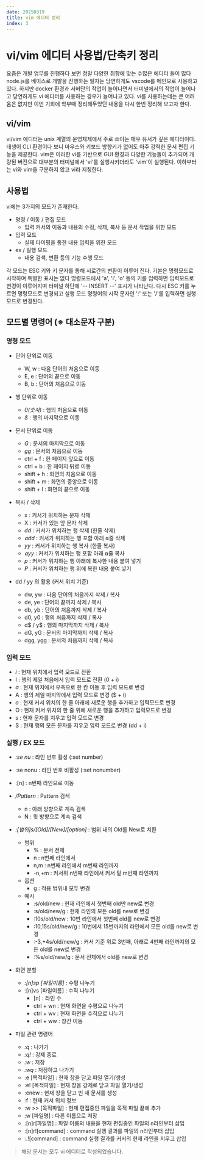 ```yaml
---
date: 20250319
title: vim 에디터 정리
index: 3
---
```

# vi/vim 에디터 사용법/단축키 정리
요즘은 개발 업무를 진행하다 보면 정말 다양한 취향에 맞는 수많은 에디터 들이 많다
node.js를 베이스로 개발을 진행하는 필자는 당연하게도 vscode를 메인으로 사용하고 있다.
하지만 docker 환경과 서버단의 작업이 늘어나면서 터미널에서의 작업이 늘어나고 당연하게도 vi 에디터를 사용하는 경우가 늘어나고 있다.
vi를 사용하는데는 큰 어려움은 없지만 이번 기회에 학부때 정리해두었던 내용을 다시 한번 정리해 보고자 한다.

## vi/vim
vi/vim 에디터는 unix 계열의 운영체제에서 주로 쓰이는 매우 유서가 깊은 에디터이다. 태생이 CLI 환경이다 보니 마우스와 키보드 방향키가 없어도 아주 강력한 문서 편집 기능을 제공한다.
vim은 이러한 vi를 기반으로 GUI 환경과 다양한 기능들이 추가되어 개량된 버전으로 대부분의 터미널에서 'vi'를 실행시키더라도 'vim'이 실행된다.
이하부터는 vi와 vim을 구분하지 않고 vi라 지칭한다.

## 사용법
vi에는 3가지의 모드가 존재한다.

- 명령 / 이동 / 편집 모드
    - 입력 커서의 이동과 내용의 수정, 삭제, 복사 등 문서 작업을 위한 모드
- 입력 모드
    - 실제 타이핑을 통한 내용 입력을 위한 모드
- ex / 실행 모드
    - 내용 검색, 변환 등의 기능 수행 모드

각 모드는 ESC 키와 키 문자를 통해 서로간의 변환이 이루어 진다.
기본은 명령모드로 시작하며 특별한 표시는 없다
명령모드에서 'a', 'i', 'o' 등의 키를 입력하면 입력모드로 변경이 이루어지며 터미널 하단에 '-- INSERT --' 표시가 나타난다.
다시 ESC 키를 누르면 명령모드로 변경되고 실행 모드 명령어의 시작 문자인 ':' 또는 '/'를 입력하면 실행 모드로 변경된다.

## 모드별 명령어 (※ 대소문자 구분)
### 명령 모드
- 단어 단위로 이동
    - W, w : 다음 단어의 처음으로 이동
    - E, e : 단어의 끝으로 이동
    - B, b : 단어의 처음으로 이동

- 행 단위로 이동
    - *0(숫자)* : 행의 처음으로 이동
    - *$* : 행의 마지막으로 이동

- 문서 단위로 이동
    - *G* : 문서의 마지막으로 이동
    - *gg* : 문서의 처음으로 이동
    - ctrl + f : 한 페이지 앞으로 이동
    - ctrl + b : 한 페이지 뒤로 이동
    - shift + h : 화면의 처음으로 이동
    - shift + m : 화면의 중앙으로 이동
    - shift + l : 화면의 끝으로 이동

- 복사 / 삭제
    - x : 커서가 위치하는 문자 삭제
    - X : 커서가 있는 앞 문자 삭제 
    - *dd* : 커서가 위치하는 행 삭제 (한줄 삭제)
    - *⍺dd* : 커서가 위치하는 행 포함 아래 ⍺줄 삭제
    - *yy* : 커서가 위치하는 행 복사 (한줄 복사)
    - *⍺yy* : 커서가 위치하는 행 포함 아래 ⍺줄 복사
    - *p* : 커서가 위치하는 행 아래에 복사한 내용 붙여 넣기
    - *P* : 커서가 위치하는 행 위에 복한 내용 붙여 넣기

- dd / yy 의 활용 (커서 위치 기준)
    - dw, yw : 다음 단어의 처음까지 삭제 / 복사
    - de, ye : 단어의 끝까지 삭제 / 복사
    - db, yb : 단어의 처음까지 삭제 / 복사
    - d0, y0 : 행의 처음까지 삭제 / 복사
    - d$ / y$ : 행의 마지막까지 삭제 / 복사
    - dG, yG : 문서의 마지막까지 삭제 / 복사
    - dgg, ygg : 문서의 처음까지 삭제 / 복사

### 입력 모드
- *i* : 현재 위치에서 입력 모드로 전환
- I : 행의 제일 처음에서 입력 모드로 전환 (0 + i)
- *a* : 현재 위치에서 우측으로 한 칸 이동 후 입력 모드로 변경
- A : 행의 제일 마지막에서 입력 모드로 변경 ($ + i)
- *o* : 현재 커서 위치의 한 줄 아래에 새로운 행을 추가하고 입력모드로 변경
- O : 현재 커서 위치의 한 줄 위에 새로운 행을 추가하고 입력모드로 변경
- s : 현재 문자를 지우고 입력 모드로 변경
- S : 현재 행의 모든 문자를 지우고 입력 모드로 변경 (dd + i)

### 실행 / EX 모드
- *:se nu* : 라인 번호 활성 (:set number)
- :se nonu : 라인 번호 비활성 (:set nonumber)
- :[n] : n번째 라인으로 이동
- */Pattern* : Pattern 검색
    - n : 아래 방향으로 계속 검색
    - N : 윗 방향으로 계속 검색
- *:[범위]s/[Old]/[New]/[option]* : 범위 내의 Old를 New로 치환
    - 범위
        - % : 문서 전체
        - n : n번째 라인에서
        - n,m : n번째 라인에서 m번째 라인까지 
        - -n,+m : 커서위 n번째 라인에서 커서 밑 m번째 라인까지
    - 옵션
        - g : 적용 범위내 모두 변경
    - 예시
        - :s/old/new : 현재 라인에서 첫번째 old만 new로 변경
        - :s/old/new/g : 현재 라인의 모든 old를 new로 변경
        - :10s/old/new : 10번 라인에서 첫번째 old를 new로 변경
        - :10,15s/old/new/g : 10번에서 15번까지의 라인에서 모든 old를 new로 변경
        - :-3,+4s/old/new/g : 커서 기준 위로 3번째, 아래로 4번째 라인까지의 모든 old를 new로 변경
        - :%s/old/new/g : 문서 전체에서 old를 new로 변경

- 화면 분할
    - *:[n]sp [파일이름]* : 수평 나누기
    - :[n]vs [파일이름] : 수직 나누기
        - [n] : 라인 수
        - ctrl + wn : 현재 화면을 수평으로 나누기
        - ctrl + wv : 현재 화면을 수직으로 나누기
        - ctrl + ww : 창간 이동

- 파일 관련 명령어
    - *:q* : 나가기
    - *:q!* : 강제 종료
    - *:w* : 저장
    - *:wq* : 저장하고 나가기
    - :e [목적파일] : 현재 창을 닫고 파일 열기/생성
    - :e! [목적파일] : 현재 창을 강제로 닫고 파일 열기/생성
    - :enew : 현재 창을 닫고 빈 새 문서를 생성
    - :f : 현재 커서 위치 정보
    - :w >> [목적파일] : 현재 편집중인 파일을 목적 파일 끝에 추가
    - :w [파일명] : 다른 이름으로 저장
    - :[n]r[파일명] : 파일 이름의 내용을 현재 편집중인 파일의 n라인부터 삽입
    - :[n]r![command] : command 실행 결과를 파일의 n라인부터 삽입
    - :.![command] : command 실행 결과를 커서의 현재 라인을 지우고 삽입


> 해당 문서는 모두 vi 에디터로 작성되었습니다.
